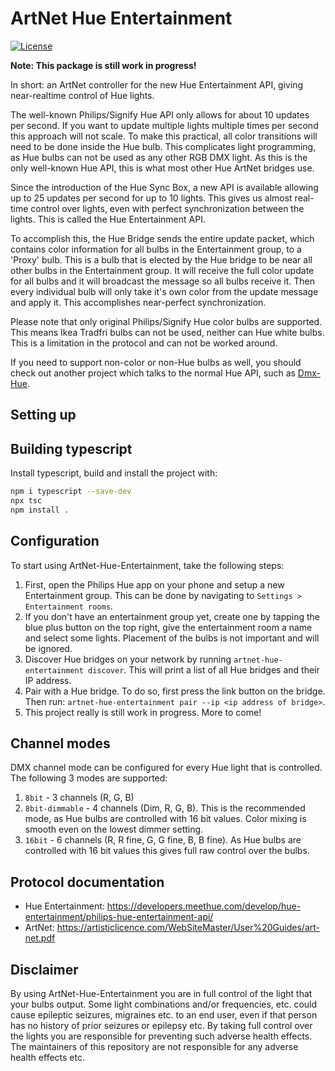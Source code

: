 # ArtNet Hue Entertainment

[![License](https://img.shields.io/badge/license-MIT-blue.svg)](LICENSE.txt)

__Note: This package is still work in progress!__

In short: an ArtNet controller for the new Hue Entertainment API,
giving near-realtime control of Hue lights.

The well-known Philips/Signify Hue API only allows for about 10 updates per second.
If you want to update multiple lights multiple times per second this approach will not scale.
To make this practical, all color transitions will need to be done inside the Hue bulb.
This complicates light programming, as Hue bulbs can not be used as any other RGB DMX light.
As this is the only well-known Hue API, this is what most other Hue ArtNet bridges use.

Since the introduction of the Hue Sync Box, a new API is available allowing up to
25 updates per second for up to 10 lights. This gives us almost real-time control over
lights, even with perfect synchronization between the lights.
This is called the Hue Entertainment API.

To accomplish this, the Hue Bridge sends the entire update packet, which contains
color information for all bulbs in the Entertainment group, to a 'Proxy' bulb.
This is a bulb that is elected by the Hue bridge to be near all other bulbs in the
Entertainment group. It will receive the full color update for all bulbs and it will
broadcast the message so all bulbs receive it. Then every individual bulb will only
take it's own color from the update message and apply it.
This accomplishes near-perfect synchronization.

Please note that only original Philips/Signify Hue color bulbs are supported.
This means Ikea Tradfri bulbs can not be used, neither can Hue white bulbs.
This is a limitation in the protocol and can not be worked around.

If you need to support non-color or non-Hue bulbs as well, you should check out
another project which talks to the normal Hue API, such as [Dmx-Hue](https://github.com/sinedied/dmx-hue).

## Setting up

## Building typescript

Install typescript, build and install the project with:

```bash
npm i typescript --save-dev
npx tsc
npm install .
```


## Configuration

To start using ArtNet-Hue-Entertainment, take the following steps:
1. First, open the Philips Hue app on your phone
   and setup a new Entertainment group.
   This can be done by navigating to `Settings > Entertainment rooms`.
2. If you don't have an entertainment group yet, create one by tapping
   the blue plus button on the top right, give the entertainment room a name
   and select some lights.
   Placement of the bulbs is not important and will be ignored.
3. Discover Hue bridges on your network by running `artnet-hue-entertainment discover`.
   This will print a list of all Hue bridges and their IP address.
4. Pair with a Hue bridge. To do so, first press the link button on the bridge.
   Then run: `artnet-hue-entertainment pair --ip <ip address of bridge>`.
5. This project really is still work in progress. More to come!

## Channel modes
DMX channel mode can be configured for every Hue light that is controlled.
The following 3 modes are supported:
1. `8bit` - 3 channels (R, G, B)
2. `8bit-dimmable` - 4 channels (Dim, R, G, B). This is the recommended mode,
   as Hue bulbs are controlled with 16 bit values. Color mixing is smooth even
   on the lowest dimmer setting.
3. `16bit` - 6 channels (R, R fine, G, G fine, B, B fine). As Hue bulbs are
   controlled with 16 bit values this gives full raw control over the bulbs.

## Protocol documentation
* Hue Entertainment: https://developers.meethue.com/develop/hue-entertainment/philips-hue-entertainment-api/
* ArtNet: https://artisticlicence.com/WebSiteMaster/User%20Guides/art-net.pdf

## Disclaimer
By using ArtNet-Hue-Entertainment you are in full control of the light that your bulbs output.
Some light combinations and/or frequencies, etc. could cause epileptic seizures, migraines etc.
to an end user, even if that person has no history of prior seizures or epilepsy etc.
By taking full control over the lights you are responsible for preventing such adverse
health effects. The maintainers of this repository are not responsible for any adverse health effects etc.
